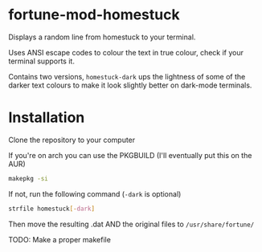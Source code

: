 # fortune-mod-homestuck
Displays a random line from homestuck to your terminal.

Uses ANSI escape codes to colour the text in true colour, check if your
terminal supports it.

Contains two versions, `homestuck-dark` ups the lightness of some of the darker
text colours to make it look slightly better on dark-mode terminals.

# Installation

Clone the repository to your computer

If you're on arch you can use the PKGBUILD (I'll eventually put this on the AUR)

```bash
makepkg -si
```

If not, run the following command (`-dark` is optional)
```bash
strfile homestuck[-dark]
```
Then move the resulting .dat AND the original files to `/usr/share/fortune/`

TODO: Make a proper makefile
